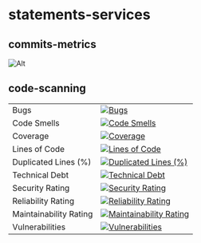 # statements-services

## commits-metrics

![Alt](https://repobeats.axiom.co/api/embed/26ca811156510fc998e9e0d0e91c734c91fb9650.svg "Repobeats analytics image")

## code-scanning

|                        |                                                                                                                                                                                                                        |
|------------------------|------------------------------------------------------------------------------------------------------------------------------------------------------------------------------------------------------------------------|
| Bugs                   | [![Bugs](https://sonarcloud.io/api/project_badges/measure?project=rock-hu_statements-services&metric=bugs)](https://sonarcloud.io/summary/new_code?id=rock-hu_statements-services)                                     |
| Code Smells            | [![Code Smells](https://sonarcloud.io/api/project_badges/measure?project=rock-hu_statements-services&metric=code_smells)](https://sonarcloud.io/summary/new_code?id=rock-hu_statements-services)                       |
| Coverage               | [![Coverage](https://sonarcloud.io/api/project_badges/measure?project=rock-hu_statements-services&metric=coverage)](https://sonarcloud.io/summary/new_code?id=rock-hu_statements-services)                             |
| Lines of Code          | [![Lines of Code](https://sonarcloud.io/api/project_badges/measure?project=rock-hu_statements-services&metric=ncloc)](https://sonarcloud.io/summary/new_code?id=rock-hu_statements-services)                           |
| Duplicated Lines (%)   | [![Duplicated Lines (%)](https://sonarcloud.io/api/project_badges/measure?project=rock-hu_statements-services&metric=duplicated_lines_density)](https://sonarcloud.io/summary/new_code?id=rock-hu_statements-services) |
| Technical Debt         | [![Technical Debt](https://sonarcloud.io/api/project_badges/measure?project=rock-hu_statements-services&metric=sqale_index)](https://sonarcloud.io/summary/new_code?id=rock-hu_statements-services)                    |
| Security Rating        | [![Security Rating](https://sonarcloud.io/api/project_badges/measure?project=rock-hu_statements-services&metric=security_rating)](https://sonarcloud.io/summary/new_code?id=rock-hu_statements-services)               |
| Reliability Rating     | [![Reliability Rating](https://sonarcloud.io/api/project_badges/measure?project=rock-hu_statements-services&metric=reliability_rating)](https://sonarcloud.io/summary/new_code?id=rock-hu_statements-services)         |
| Maintainability Rating | [![Maintainability Rating](https://sonarcloud.io/api/project_badges/measure?project=rock-hu_statements-services&metric=sqale_rating)](https://sonarcloud.io/summary/new_code?id=rock-hu_statements-services)           |
| Vulnerabilities        | [![Vulnerabilities](https://sonarcloud.io/api/project_badges/measure?project=rock-hu_statements-services&metric=vulnerabilities)](https://sonarcloud.io/summary/new_code?id=rock-hu_statements-services)               |

